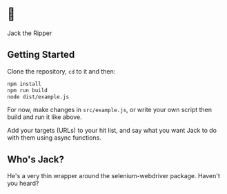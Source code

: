 # :hocho:
Jack the Ripper

## Getting Started
Clone the repository, `cd` to it and then:
```bash
npm install
npm run build
node dist/example.js
```

For now, make changes in `src/example.js`, or write your own script then build and run it like above.

Add your targets (URLs) to your hit list, and say what you want Jack to do with them using async functions.

## Who's Jack?

He's a very thin wrapper around the selenium-webdriver package. Haven't you heard? 
